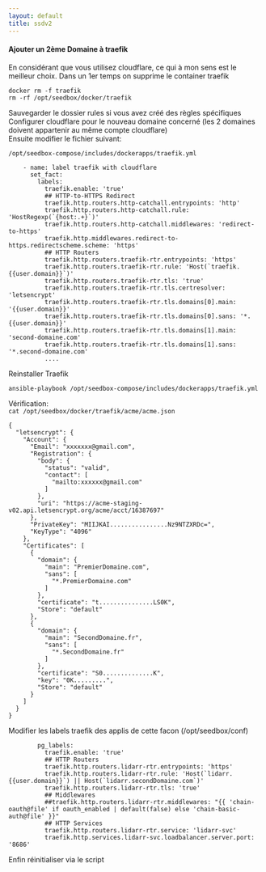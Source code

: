 ```yaml
---
layout: default
title: ssdv2
---
```

#### Ajouter un 2ème Domaine à traefik  
En considérant que vous utilisez cloudflare, ce qui à mon sens est le meilleur choix.  Dans un 1er temps on supprime le container traefik  

```
docker rm -f traefik
rm -rf /opt/seedbox/docker/traefik
```  
Sauvegarder le dossier rules si vous avez créé des règles spécifiques  
Configurer cloudflare pour le nouveau domaine concerné (les 2 domaines doivent appartenir au même compte cloudflare)  
Ensuite modifier le fichier suivant:  

```/opt/seedbox-compose/includes/dockerapps/traefik.yml```

```
    - name: label traefik with cloudflare
      set_fact:
        labels:
          traefik.enable: 'true'
          ## HTTP-to-HTTPS Redirect
          traefik.http.routers.http-catchall.entrypoints: 'http'
          traefik.http.routers.http-catchall.rule: 'HostRegexp(`{host:.+}`)'
          traefik.http.routers.http-catchall.middlewares: 'redirect-to-https'
          traefik.http.middlewares.redirect-to-https.redirectscheme.scheme: 'https'
          ## HTTP Routers
          traefik.http.routers.traefik-rtr.entrypoints: 'https'
          traefik.http.routers.traefik-rtr.rule: 'Host(`traefik.{{user.domain}}`)'
          traefik.http.routers.traefik-rtr.tls: 'true'
          traefik.http.routers.traefik-rtr.tls.certresolver: 'letsencrypt' 
          traefik.http.routers.traefik-rtr.tls.domains[0].main: '{{user.domain}}'
          traefik.http.routers.traefik-rtr.tls.domains[0].sans: '*.{{user.domain}}'
          traefik.http.routers.traefik-rtr.tls.domains[1].main: 'second-domaine.com'
          traefik.http.routers.traefik-rtr.tls.domains[1].sans: '*.second-domaine.com'
          ....
```
Reinstaller Traefik  
```
ansible-playbook /opt/seedbox-compose/includes/dockerapps/traefik.yml
```
Vérification:  
```cat /opt/seedbox/docker/traefik/acme/acme.json```  
```
{
  "letsencrypt": {
    "Account": {
      "Email": "xxxxxxx@gmail.com",
      "Registration": {
        "body": {
          "status": "valid",
          "contact": [
            "mailto:xxxxxx@gmail.com"
          ]
        },
        "uri": "https://acme-staging-v02.api.letsencrypt.org/acme/acct/16387697"
      },
      "PrivateKey": "MIIJKAI................Nz9NTZXRDc=",
      "KeyType": "4096"
    },
    "Certificates": [
      {
        "domain": {
          "main": "PremierDomaine.com",
          "sans": [
            "*.PremierDomaine.com"
          ]
        },
        "certificate": "t...............LS0K",
        "Store": "default"
      },
      {
        "domain": {
          "main": "SecondDomaine.fr",
          "sans": [
            "*.SecondDomaine.fr"
          ]
        },
        "certificate": "S0..............K",
        "key": "0K.........",
        "Store": "default"
      }
    ]
  }
}
```
Modifier les labels traefik des applis de cette facon (/opt/seedbox/conf)    

```
        pg_labels:
          traefik.enable: 'true'
          ## HTTP Routers
          traefik.http.routers.lidarr-rtr.entrypoints: 'https'
          traefik.http.routers.lidarr-rtr.rule: 'Host(`lidarr.{{user.domain}}`) || Host(`lidarr.secondDomaine.com`)'
          traefik.http.routers.lidarr-rtr.tls: 'true'
          ## Middlewares
          ##traefik.http.routers.lidarr-rtr.middlewares: "{{ 'chain-oauth@file' if oauth_enabled | default(false) else 'chain-basic-auth@file' }}"
          ## HTTP Services
          traefik.http.routers.lidarr-rtr.service: 'lidarr-svc'
          traefik.http.services.lidarr-svc.loadbalancer.server.port: '8686'
```
Enfin réinitialiser via le script